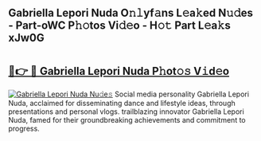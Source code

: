 ## Gabriella Lepori Nuda O𝚗𝚕yf𝚊ns L𝚎a𝚔ed N𝚞𝚍es - Part-oWC P𝚑𝚘tos Vi𝚍𝚎o - H𝚘𝚝 Part L𝚎a𝚔s xJw0G

# <h2><a href="http://kf6fzjg.oniu.top/?m=Gabriella+Lepori+Nuda">🔗👉 🔴 Gabriella Lepori Nuda P𝚑ot𝚘𝚜 V𝚒d𝚎o</a></h2>

[![Gabriella Lepori Nuda Nu𝚍e𝚜](https://i.imgur.com/0qMVB7G.gif)](http://kf6fzjg.oniu.top/?m=Gabriella+Lepori+Nuda)
Social media personality Gabriella Lepori Nuda, acclaimed for disseminating dance and lifestyle ideas, through presentations and personal vlogs. trailblazing innovator Gabriella Lepori Nuda, famed for their groundbreaking achievements and commitment to progress.  
